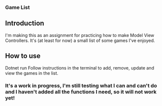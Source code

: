 ### Game List

## Introduction
I'm making this as an assignment for practicing how to make Model View Controllers. It's (at least for now) a small list of some games I've enjoyed.

## How to use
Dotnet run
Follow instructions in the terminal to add, remove, update and view the games in the list.

### It's a work in progress, I'm still testing what I can and can't do and I haven't added all the functions I need, so it will not work yet!
